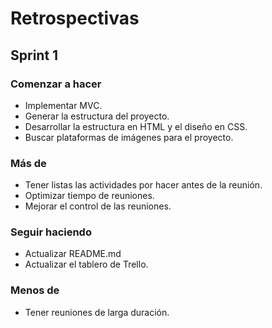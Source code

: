 # Retrospectivas

## Sprint 1

### Comenzar a hacer
<!-- Todas aquellas cosas innovadoras que queremos probar o que notamos que deberíamos usar -->
- Implementar MVC.
- Generar la estructura del proyecto.
- Desarrollar la estructura en HTML y el diseño en CSS.
- Buscar plataformas de imágenes para el proyecto.

### Más de
<!-- Cosas que estamos usando o haciendo y que queremos que mejoren -->
- Tener listas las actividades por hacer antes de la reunión.
- Optimizar tiempo de reuniones.
- Mejorar el control de las reuniones.

### Seguir haciendo
<!-- Aquello que venimos haciendo y que nos brinda valor -->
- Actualizar README.md
- Actualizar el tablero de Trello.

### Menos de
<!-- Aquello que intentamos pero no nos da tanto beneficio como se esperaba -->
- Tener reuniones de larga duración.

<!-- ### Dejar de hacer -->
<!-- Aquellas prácticas que podemos eliminarlas -->
